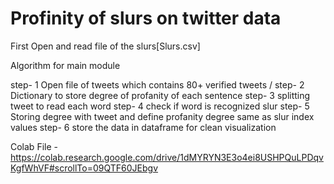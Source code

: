 # Profinity of slurs on twitter data

First Open and read file of the slurs[Slurs.csv]

Algorithm for main module

step- 1 Open file of tweets which contains 80+ verified tweets /
step- 2 Dictionary to store degree of profanity of each sentence
step- 3 splitting tweet to read each word
step- 4 check if word is recognized slur
step- 5 Storing degree with tweet and define profanity degree same as slur index values
step- 6 store the data in dataframe for clean visualization

Colab File - https://colab.research.google.com/drive/1dMYRYN3E3o4ei8USHPQuLPDqvKgfWhVF#scrollTo=09QTF60JEbgv
